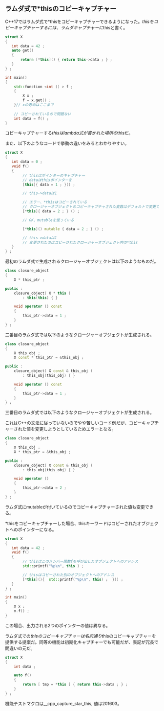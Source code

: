## ラムダ式で*thisのコピーキャプチャー

C++17ではラムダ式で*thisをコピーキャプチャーできるようになった。*thisをコピーキャプチャーするには、ラムダキャプチャーに*thisと書く。

~~~cpp
struct X
{
   int data = 42 ;
   auto get()
   {
       return [*this]() { return this->data ; } ;
   }
} ;

int main()
{
    std::function <int () > f ;
    {
        X x ;
        f = x.get() ;
    }// xの寿命はここまで
    
    // コピーされているので問題ない
    int data = f() ;
}
~~~

コピーキャプチャーする*thisはlambda式が書かれた場所の*thisだ。

また、以下のようなコードで挙動の違いをみるとわかりやすい。

~~~cpp
struct X
{
   int data = 0 ;
   void f()
   {
        // thisはポインターのキャプチャー
        // dataはthisポインターを
        [this]{ data = 1 ; }() ;

        // this->dataは1

        // エラー、*thisはコピーされている
        // クロージャーオブジェクトのコピーキャプチャされた変数はデフォルトで変更できない
        [*this]{ data = 2 ; } () ;

        // OK、mutableを使っている

        [*this]() mutable { data = 2 ; } () ;

        // this->dataは1
        // 変更されたのはコピーされたクロージャーオブジェクト内の*this        
   }
} ;
~~~

最初のラムダ式で生成されるクロージャーオブジェクトは以下のようなものだ。
~~~c++
class closure_object
{
    X * this_ptr ;

public :
    closure_object( X * this )
        : this(this) { }

    void operator () const
    {
        this_ptr->data = 1 ;
    }
} ;
~~~

二番目のラムダ式では以下のようなクロージャーオブジェクトが生成される。



~~~c++
class closure_object
{
    X this_obj ;
    X const * this_ptr = &this_obj ;

public :
    closure_object( X const & this_obj )
        : this_obj(this_obj) { }

    void operator () const
    {
        this_ptr->data = 1 ;
    }
} ;
~~~

三番目のラムダ式では以下のようなクロージャーオブジェクトが生成される。

これはC++の文法に従っていないのでやや苦しいコード例だが、コピーキャプチャーされた値を変更しようとしているためエラーとなる。

~~~c++
class closure_object
{
    X this_obj ;
    X * this_ptr = &this_obj ;

public :
    closure_object( X const & this_obj )
        : this_obj(this_obj) { }

    void operator ()
    {
        this_ptr->data = 2 ;
    }
} ;
~~~

ラムダ式にmutableが付いているのでコピーキャプチャーされた値も変更できる。

*thisをコピーキャプチャーした場合、thisキーワードはコピーされたオブジェクトへのポインターになる。

~~~cpp
struct X
{
   int data = 42 ;
   void f()
   {
        // thisはこのメンバー関数fを呼び出したオブジェクトへのアドレス
        std::printf("%p\n", this ) ;

        // thisはコピーされた別のオブジェクトへのアドレス
        [*this](){  std::printf("%p\n", this) ;  }() ;
   }
} ;

int main()
{
    X x ;
    x.f() ;
}
~~~

この場合、出力される2つのポインターの値は異なる。

ラムダ式での*thisのコピーキャプチャーは名前通り*thisのコピーキャプチャーを提供する提案だ。同等の機能は初期化キャプチャーでも可能だが、表記が冗長で間違いの元だ。

~~~cpp
struct X
{
    int data ;

    auto f()
    {
        return [ tmp = *this ] { return this->data ; } ;
    }
} ;
~~~

機能テストマクロは__cpp_capture_star_this, 値は201603。
